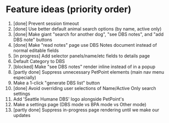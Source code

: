 # Feature ideas (priority order)
1. [done] Prevent session timeout
2. [done] Use better default animal search options (by name, active only)
3. [done] Make giant "search for another dog", "see DBS notes", and "add DBS note" buttons
4. [done] Make "read notes" page use DBS Notes document instead of normal editable fields
5. [in progress] Add selector panels/name/etc fields to details page
6. Default Category to DBS
7. [blocked] Make "see DBS notes" render inline instead of in a popup
8. [partly done] Suppress unnecessary PetPoint elements (main nav menu especially)
9. Make a 1-click "generate DBS list" button
10. [done] Avoid overriding user selections of Name/Active Only search settings
11. Add 'Seattle Humane DBS' logo alongside PetPoint's
12. Make a settings page (DBS mode vs BPA mode vs Other mode)
13. [partly done] Suppress in-progress page rendering until we make our updates